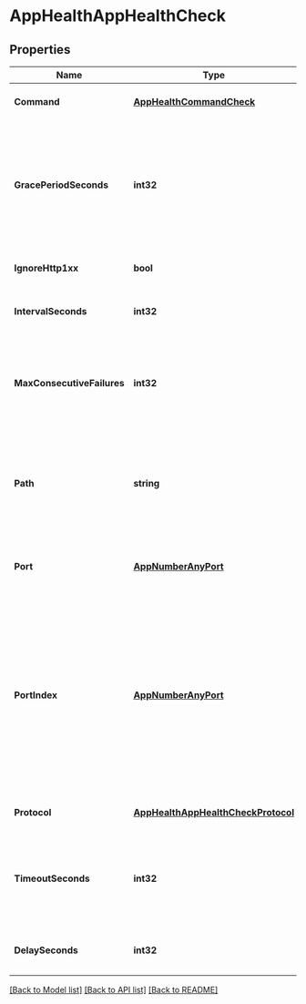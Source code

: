 # AppHealthAppHealthCheck

## Properties
Name | Type | Description | Notes
------------ | ------------- | ------------- | -------------
**Command** | [**AppHealthCommandCheck**](app.health.CommandCheck.md) |  | [optional] [default to null]
**GracePeriodSeconds** | **int32** | Health check failures are ignored within this number of seconds of the task being started or until the task becomes healthy for the first time.  | [optional] [default to 300]
**IgnoreHttp1xx** | **bool** | Ignore HTTP 1xx responses | [optional] [default to null]
**IntervalSeconds** | **int32** | Number of seconds to wait between health checks | [optional] [default to 60]
**MaxConsecutiveFailures** | **int32** | Number of consecutive health check failures after which the unhealthy task should be killed.  | [optional] [default to 3]
**Path** | **string** | Path to endpoint exposed by the task that will provide health status. Note: only used if protocol &#x3D;&#x3D; HTTP[S].\&quot;  | [optional] [default to null]
**Port** | [**AppNumberAnyPort**](app.number.AnyPort.md) | The specific port to connect to. In case of dynamic ports, see portIndex.  | [optional] [default to null]
**PortIndex** | [**AppNumberAnyPort**](app.number.AnyPort.md) | Index in this app&#39;s ports array to be used for health requests. An index is used so the app can use random ports, like [0, 0, 0] for example, and tasks could be started with port environment variables like $PORT1.  | [optional] [default to null]
**Protocol** | [**AppHealthAppHealthCheckProtocol**](app.health.AppHealthCheckProtocol.md) |  | [optional] [default to null]
**TimeoutSeconds** | **int32** | Number of seconds after which a health check is considered a failure regardless of the response.  | [optional] [default to 20]
**DelaySeconds** | **int32** | Amount of time to wait until starting the health checks. | [optional] [default to 15]

[[Back to Model list]](../README.md#documentation-for-models) [[Back to API list]](../README.md#documentation-for-api-endpoints) [[Back to README]](../README.md)


